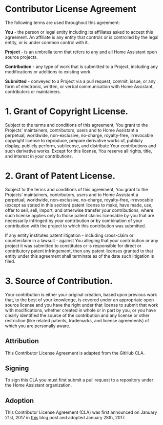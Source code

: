# Contributor License Agreement

The following terms are used throughout this agreement:

**You** - the person or legal entity including its affiliates asked to accept this agreement.
An affiliate is any entity that controls or is controlled by the legal entity, or is under common control with it.

**Project** - is an umbrella term that refers to any and all Home Assistant open source projects.

**Contribution** - any type of work that is submitted to a Project, including any modifications or additions to existing work.

**Submitted** - conveyed to a Project via a pull request, commit, issue, or any form of electronic, written, or
verbal communication with Home Assistant, contributors or maintainers.

# 1. Grant of Copyright License.

Subject to the terms and conditions of this agreement, You grant to the Projects’ maintainers, contributors,
users and to Home Assistant a perpetual, worldwide, non-exclusive, no-charge, royalty-free, irrevocable copyright license to reproduce,
prepare derivative works of, publicly display, publicly perform, sublicense, and distribute Your contributions and such
derivative works. Except for this license, You reserve all rights, title, and interest in your contributions.

# 2. Grant of Patent License.

Subject to the terms and conditions of this agreement, You grant to the Projects’ maintainers, contributors, users and to
Home Assistant a perpetual, worldwide, non-exclusive, no-charge, royalty-free, irrevocable (except as stated in this section) patent
license to make, have made, use, offer to sell, sell, import, and otherwise transfer your contributions, where such license
applies only to those patent claims licensable by you that are necessarily infringed by your contribution or by combination of
your contribution with the project to which this contribution was submitted.

If any entity institutes patent litigation - including cross-claim or counterclaim in a lawsuit - against You alleging that
your contribution or any project it was submitted to constitutes or is responsible for direct or contributory patent infringement,
then any patent licenses granted to that entity under this agreement shall terminate as of the date such litigation is filed.

# 3. Source of Contribution.

Your contribution is either your original creation, based upon previous work that, to the best of your knowledge,
is covered under an appropriate open source license and you have the right under that license to submit that work with modifications,
whether created in whole or in part by you, or you have clearly identified the source of the contribution and any license or other
restriction (like related patents, trademarks, and license agreements) of which you are personally aware.

## Attribution

This Contributor License Agreement is adapted from the GitHub CLA.

## Signing

To sign this CLA you must first submit a pull request to a repository under the Home Assistant organization.

## Adoption

This Contributor License Agreement (CLA) was first announced on January 21st, 2017 in [this][cla-blog] blog post and adopted January 28th, 2017.

[cla-blog]: https://home-assistant.io/blog/2017/01/21/home-assistant-governance/
